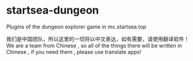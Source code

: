 # startsea-dungeon
Plugins of the dungeon explorer game in mc.startsea.top

我们是中国团队，所以这里的一切将以中文表达，如有需要，请使用翻译软件！
We are a team from Chinese , so all of the things there will be written in Chinese , if you need them , please use translate apps!
